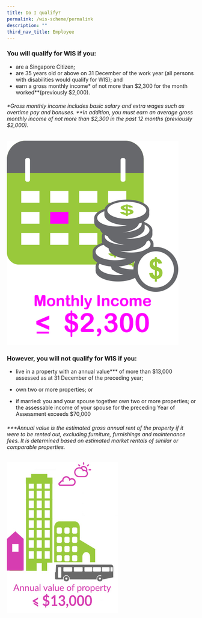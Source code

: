 ```yaml
---
title: Do I qualify?
permalink: /wis-scheme/permalink
description: ""
third_nav_title: Employee
---
```

### You will qualify for WIS if you:
* are a Singapore Citizen;
* are 35 years old or above on 31 December of the work year (all persons with disabilities would qualify for WIS); and
* earn a gross monthly income* of not more than $2,300 for the month worked**(previously $2,000).
###### *Gross monthly income includes basic salary and extra wages such as overtime pay and bonuses. **In addition, you must earn an average gross monthly income of not more than $2,300 in the past 12 months (previously $2,000).

![](/images/WIS2.png)

### However, you will not qualify for WIS if you:
* live in a property with an annual value*** of more than $13,000 assessed as at 31 December of the preceding year;

* own two or more properties; or

* if married: you and your spouse together own two or more properties; or the assessable income of your spouse for the preceding Year of Assessment exceeds $70,000
###### ***Annual value is the estimated gross annual rent of the property if it were to be rented out, excluding furniture, furnishings and maintenance fees. It is determined based on estimated market rentals of similar or comparable properties.

![](/images/WIS3.png)